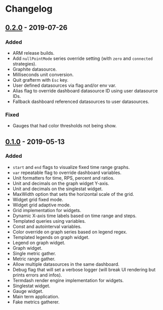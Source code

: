 # Changelog

## [0.2.0] - 2019-07-26

### Added

- ARM release builds.
- Add `nullPointMode` series override setting (with `zero` and `connected` strategies).
- Graphite datasource.
- Milliseconds unit conversion.
- Quit grafterm with `Esc` key.
- User defined datasources via flag and/or env var.
- Alias flag to override dashboard datasource ID using user datasource IDs.
- Fallback dashboard referenced datasources to user datasources.

### Fixed

- Gauges that had color thresholds not being show.

## [0.1.0] - 2019-05-13

### Added

- `start` and `end` flags to visualize fixed time range graphs.
- `var` repeatable flag to override dashboard variables.
- Unit formatters for time, RPS, percent and ratios.
- Unit and decimals on the graph widget Y-axis.
- Unit and decimals on the singlestat widget.
- MaxWidth option that sets the horizontal scale of the grid.
- Widget grid fixed mode.
- Widget grid adaptive mode.
- Grid implementation for widgets.
- Dynamic X-axis time labels based on time range and steps.
- Templated queries using variables.
- Const and autointerval variables.
- Color override on graph series based on legend regex.
- Templated legends on graph widget.
- Legend on graph widget.
- Graph widget.
- Single metric gather.
- Metric range gather.
- Allow multiple datasources in the same dashboard.
- Debug flag that will set a verbose logger (will break UI rendering but prints errors and infos).
- Termdash render engine implementation for widgets.
- Singlestat widget.
- Gauge widget.
- Main term application.
- Fake metrics gatherer.

[unreleased]: https://github.com/slok/grafterm/compare/v0.2.0...HEAD
[0.2.0]: https://github.com/slok/grafterm/compare/v0.1.0...0.2.0
[0.1.0]: https://github.com/slok/grafterm/releases/tag/v0.1.0
